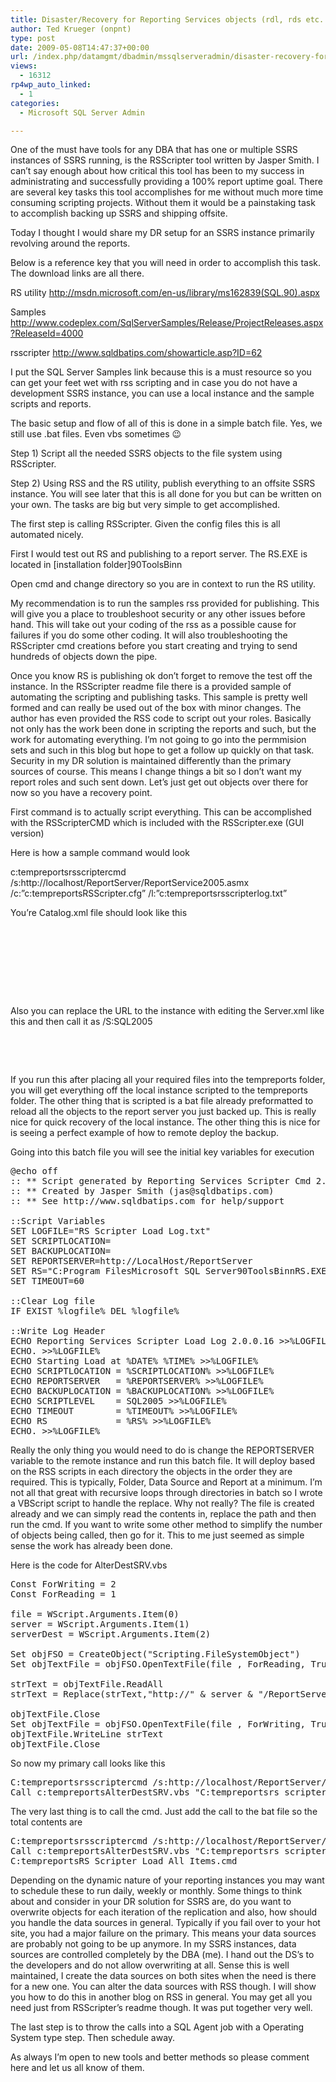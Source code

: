```yaml
---
title: Disaster/Recovery for Reporting Services objects (rdl, rds etc..)
author: Ted Krueger (onpnt)
type: post
date: 2009-05-08T14:47:37+00:00
url: /index.php/datamgmt/dbadmin/mssqlserveradmin/disaster-recovery-for-reporting-services/
views:
  - 16312
rp4wp_auto_linked:
  - 1
categories:
  - Microsoft SQL Server Admin

---
```

One of the must have tools for any DBA that has one or multiple SSRS instances of SSRS running, is the RSScripter tool written by Jasper Smith. I can&#8217;t say enough about how critical this tool has been to my success in administrating and successfully providing a 100% report uptime goal. There are several key tasks this tool accomplishes for me without much more time consuming scripting projects. Without them it would be a painstaking task to accomplish backing up SSRS and shipping offsite.

Today I thought I would share my DR setup for an SSRS instance primarily revolving around the reports. 

Below is a reference key that you will need in order to accomplish this task. The download links are all there.

RS utility http://msdn.microsoft.com/en-us/library/ms162839(SQL.90).aspx
  
Samples http://www.codeplex.com/SqlServerSamples/Release/ProjectReleases.aspx?ReleaseId=4000
  
rsscripter http://www.sqldbatips.com/showarticle.asp?ID=62

I put the SQL Server Samples link because this is a must resource so you can get your feet wet with rss scripting and in case you do not have a development SSRS instance, you can use a local instance and the sample scripts and reports.

The basic setup and flow of all of this is done in a simple batch file. Yes, we still use .bat files. Even vbs sometimes 😉

Step 1) Script all the needed SSRS objects to the file system using RSScripter.
  
Step 2) Using RSS and the RS utility, publish everything to an offsite SSRS instance. You will see later that this is all done for you but can be written on your own. The tasks are big but very simple to get accomplished. 

The first step is calling RSScripter. Given the config files this is all automated nicely. 

First I would test out RS and publishing to a report server. The RS.EXE is located in [installation folder]90ToolsBinn

Open cmd and change directory so you are in context to run the RS utility.

My recommendation is to run the samples rss provided for publishing. This will give you a place to troubleshoot security or any other issues before hand. This will take out your coding of the rss as a possible cause for failures if you do some other coding. It will also troubleshooting the RSScripter cmd creations before you start creating and trying to send hundreds of objects down the pipe.

Once you know RS is publishing ok don&#8217;t forget to remove the test off the instance. In the RSScripter readme file there is a provided sample of automating the scripting and publishing tasks. This sample is pretty well formed and can really be used out of the box with minor changes. The author has even provided the RSS code to script out your roles. Basically not only has the work been done in scripting the reports and such, but the work for automating everything. I&#8217;m not going to go into the permmision sets and such in this blog but hope to get a follow up quickly on that task. Security in my DR solution is maintained differently than the primary sources of course. This means I change things a bit so I don&#8217;t want my report roles and such sent down. Let&#8217;s just get out objects over there for now so you have a recovery point.

First command is to actually script everything. This can be accomplished with the RSScripterCMD which is included with the RSScripter.exe (GUI version)

Here is how a sample command would look
  
c:tempreportsrsscriptercmd /s:http://localhost/ReportServer/ReportService2005.asmx /c:&#8221;c:tempreportsRSScripter.cfg&#8221; /l:&#8221;c:tempreportsrsscripterlog.txt&#8221;

You&#8217;re Catalog.xml file should look like this

<pre><?xml version="1.0" ?>
<RSCatalog>
	<CatalogItems>
		<CatalogItem Path="/" Recursive="True" />
  </CatalogItems>
	<Roles />
	<Schedules />
</RSCatalog></pre>

Also you can replace the URL to the instance with editing the Server.xml like this and then call it as /S:SQL2005

<pre><?xml version="1.0" encoding="utf-8"?>
<servers>
	<server label="SQL2005" reportservice="http://localhost/ReportServer/ReportService2005.asmx" />
</servers></pre>

If you run this after placing all your required files into the tempreports folder, you will get everything off the local instance scripted to the tempreports folder. The other thing that is scripted is a bat file already preformatted to reload all the objects to the report server you just backed up. This is really nice for quick recovery of the local instance. The other thing this is nice for is seeing a perfect example of how to remote deploy the backup.

Going into this batch file you will see the initial key variables for execution

<pre>@echo off
:: ** Script generated by Reporting Services Scripter Cmd 2.0.0.16 **
:: ** Created by Jasper Smith (jas@sqldbatips.com)                 **
:: ** See http://www.sqldbatips.com for help/support               **

::Script Variables
SET LOGFILE="RS Scripter Load Log.txt"
SET SCRIPTLOCATION=
SET BACKUPLOCATION=
SET REPORTSERVER=http://LocalHost/ReportServer
SET RS="C:Program FilesMicrosoft SQL Server90ToolsBinnRS.EXE"
SET TIMEOUT=60

::Clear Log file
IF EXIST %logfile% DEL %logfile%

::Write Log Header
ECHO Reporting Services Scripter Load Log 2.0.0.16 >>%LOGFILE%
ECHO. >>%LOGFILE%
ECHO Starting Load at %DATE% %TIME% >>%LOGFILE%
ECHO SCRIPTLOCATION = %SCRIPTLOCATION% >>%LOGFILE%
ECHO REPORTSERVER   = %REPORTSERVER% >>%LOGFILE%
ECHO BACKUPLOCATION = %BACKUPLOCATION% >>%LOGFILE%
ECHO SCRIPTLEVEL    = SQL2005 >>%LOGFILE%
ECHO TIMEOUT        = %TIMEOUT% >>%LOGFILE%
ECHO RS             = %RS% >>%LOGFILE%
ECHO. >>%LOGFILE%</pre>

Really the only thing you would need to do is change the REPORTSERVER variable to the remote instance and run this batch file. It will deploy based on the RSS scripts in each directory the objects in the order they are required. This is typically, Folder, Data Source and Report at a minimum. I&#8217;m not all that great with recursive loops through directories in batch so I wrote a VBScript script to handle the replace. Why not really? The file is created already and we can simply read the contents in, replace the path and then run the cmd. If you want to write some other method to simplify the number of objects being called, then go for it. This to me just seemed as simple sense the work has already been done.

Here is the code for AlterDestSRV.vbs

<pre>Const ForWriting = 2
Const ForReading = 1

file = WScript.Arguments.Item(0)
server = WScript.Arguments.Item(1)
serverDest = WScript.Arguments.Item(2)

Set objFSO = CreateObject("Scripting.FileSystemObject")
Set objTextFile = objFSO.OpenTextFile(file , ForReading, True)

strText = objTextFile.ReadAll
strText = Replace(strText,"http://" &amp; server &amp; "/ReportServer","http://" &amp; serverDest &amp; "/ReportServer")

objTextFile.Close
Set objTextFile = objFSO.OpenTextFile(file , ForWriting, True)
objTextFile.WriteLine strText
objTextFile.Close</pre>

So now my primary call looks like this

<pre>C:tempreportsrsscriptercmd /s:http://localhost/ReportServer/ReportService2005.asmx /c:"c:tempreportsRSScripter.cfg" /l:"c:tempreportsrsscripterlog.txt"
Call c:tempreportsAlterDestSRV.vbs "C:tempreportsrs scripter load all items.cmd" "localhost" "remotehost"</pre>

The very last thing is to call the cmd. Just add the call to the bat file so the total contents are

<pre>C:tempreportsrsscriptercmd /s:http://localhost/ReportServer/ReportService2005.asmx /c:"c:tempreportsRSScripter.cfg" /l:"c:tempreportsrsscripterlog.txt"
Call c:tempreportsAlterDestSRV.vbs "C:tempreportsrs scripter load all items.cmd" "localhost" "remotehost"
C:tempreportsRS Scripter Load All Items.cmd</pre>

Depending on the dynamic nature of your reporting instances you may want to schedule these to run daily, weekly or monthly. Some things to think about and consider in your DR solution for SSRS are, do you want to overwrite objects for each iteration of the replication and also, how should you handle the data sources in general. Typically if you fail over to your hot site, you had a major failure on the primary. This means your data sources are probably not going to be up anymore. In my SSRS instances, data sources are controlled completely by the DBA (me). I hand out the DS&#8217;s to the developers and do not allow overwriting at all. Sense this is well maintained, I create the data sources on both sites when the need is there for a new one. You can alter the data sources with RSS though. I will show you how to do this in another blog on RSS in general. You may get all you need just from RSScripter&#8217;s readme though. It was put together very well.

The last step is to throw the calls into a SQL Agent job with a Operating System type step. Then schedule away.

As always I&#8217;m open to new tools and better methods so please comment here and let us all know of them.